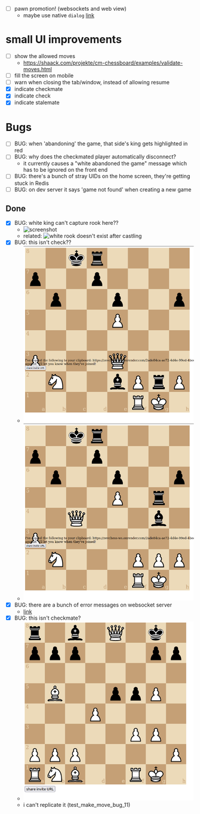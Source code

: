 - [ ] pawn promotion! (websockets and web view)
  - maybe use native `dialog` [link](https://developer.mozilla.org/en-US/docs/Web/HTML/Element/dialog)

# small UI improvements
  - [ ] show the allowed moves 
    - https://shaack.com/projekte/cm-chessboard/examples/validate-moves.html
  - [ ] fill the screen on mobile
  - [ ] warn when closing the tab/window, instead of allowing resume
  - [x] indicate checkmate
  - [x] indicate check
  - [x] indicate stalemate

# Bugs
  - [ ] BUG: when 'abandoning' the game, that side's king gets highlighted in red
  - [ ] BUG: why does the checkmated player automatically disconnect?
    - it currently causes a "white abandoned the game" message which has to be ignored on the front end
  - [ ] BUG: there's a bunch of stray UIDs on the home screen, they're getting stuck in Redis 
  - [ ] BUG: on dev server it says 'game not found' when creating a new game

## Done
- [x] BUG: white king can't capture rook here??
  - ![screenshot](white_king_cant_capture_rook_BUG.png)
  - related: ![white rook doesn't exist after castling](white_rook_doesnt_exist_after_castling_BUG.png)
- [x] BUG: this isn't check??
  - ![screenshot](screenshots/this_isnt_check_but_should_be_BUG.png)
  - ![screenshot](screenshots/this_isnt_check_but_should_be_BUG_2.png)
- [x] BUG: there are a bunch of error messages on websocket server
  - [link](https://dashboard.render.com/web/srv-cfuuh9t3t39doaurs5q0/logs)
- [x] BUG: this isn't checkmate?
  - ![screenshot](screenshots/should_be_checkmate.png)
  - i can't replicate it (test_make_move_bug_11)

